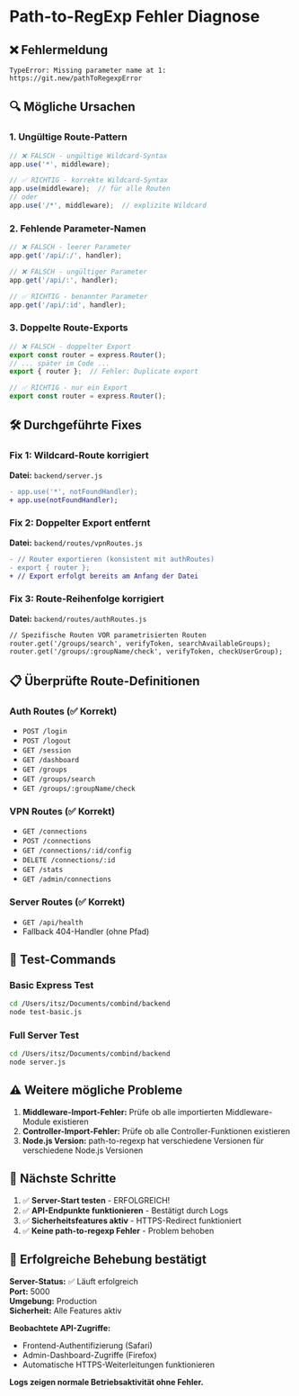 # Path-to-RegExp Fehler Diagnose

## ❌ Fehlermeldung
```
TypeError: Missing parameter name at 1: https://git.new/pathToRegexpError
```

## 🔍 Mögliche Ursachen

### 1. Ungültige Route-Pattern
```javascript
// ❌ FALSCH - ungültige Wildcard-Syntax
app.use('*', middleware);

// ✅ RICHTIG - korrekte Wildcard-Syntax
app.use(middleware);  // für alle Routen
// oder
app.use('/*', middleware);  // explizite Wildcard
```

### 2. Fehlende Parameter-Namen
```javascript
// ❌ FALSCH - leerer Parameter
app.get('/api/:/', handler);

// ❌ FALSCH - ungültiger Parameter
app.get('/api/:', handler);

// ✅ RICHTIG - benannter Parameter
app.get('/api/:id', handler);
```

### 3. Doppelte Route-Exports
```javascript
// ❌ FALSCH - doppelter Export
export const router = express.Router();
// ... später im Code ...
export { router };  // Fehler: Duplicate export

// ✅ RICHTIG - nur ein Export
export const router = express.Router();
```

## 🛠️ Durchgeführte Fixes

### Fix 1: Wildcard-Route korrigiert
**Datei:** `backend/server.js`
```diff
- app.use('*', notFoundHandler);
+ app.use(notFoundHandler);
```

### Fix 2: Doppelter Export entfernt
**Datei:** `backend/routes/vpnRoutes.js`
```diff
- // Router exportieren (konsistent mit authRoutes)
- export { router };
+ // Export erfolgt bereits am Anfang der Datei
```

### Fix 3: Route-Reihenfolge korrigiert
**Datei:** `backend/routes/authRoutes.js`
```diff
// Spezifische Routen VOR parametrisierten Routen
router.get('/groups/search', verifyToken, searchAvailableGroups);
router.get('/groups/:groupName/check', verifyToken, checkUserGroup);
```

## 📋 Überprüfte Route-Definitionen

### Auth Routes (✅ Korrekt)
- `POST /login`
- `POST /logout` 
- `GET /session`
- `GET /dashboard`
- `GET /groups`
- `GET /groups/search`
- `GET /groups/:groupName/check`

### VPN Routes (✅ Korrekt)
- `GET /connections`
- `POST /connections`
- `GET /connections/:id/config`
- `DELETE /connections/:id`
- `GET /stats`
- `GET /admin/connections`

### Server Routes (✅ Korrekt)
- `GET /api/health`
- Fallback 404-Handler (ohne Pfad)

## 🧪 Test-Commands

### Basic Express Test
```bash
cd /Users/itsz/Documents/combind/backend
node test-basic.js
```

### Full Server Test
```bash
cd /Users/itsz/Documents/combind/backend
node server.js
```

## ⚠️ Weitere mögliche Probleme

1. **Middleware-Import-Fehler:** Prüfe ob alle importierten Middleware-Module existieren
2. **Controller-Import-Fehler:** Prüfe ob alle Controller-Funktionen existieren
3. **Node.js Version:** path-to-regexp hat verschiedene Versionen für verschiedene Node.js Versionen

## 🔄 Nächste Schritte

1. ✅ **Server-Start testen** - ERFOLGREICH!
2. ✅ **API-Endpunkte funktionieren** - Bestätigt durch Logs
3. ✅ **Sicherheitsfeatures aktiv** - HTTPS-Redirect funktioniert
4. ✅ **Keine path-to-regexp Fehler** - Problem behoben

## 🎉 **Erfolgreiche Behebung bestätigt**

**Server-Status:** ✅ Läuft erfolgreich  
**Port:** 5000  
**Umgebung:** Production  
**Sicherheit:** Alle Features aktiv  

**Beobachtete API-Zugriffe:**
- Frontend-Authentifizierung (Safari)
- Admin-Dashboard-Zugriffe (Firefox)  
- Automatische HTTPS-Weiterleitungen funktionieren

**Logs zeigen normale Betriebsaktivität ohne Fehler.**
